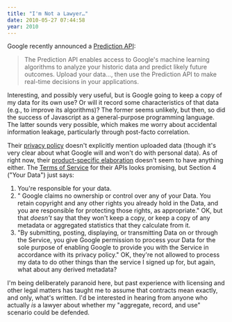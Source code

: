 ```yaml
---
title: "I'm Not a Lawyer…"
date: 2010-05-27 07:44:58
year: 2010
---
```

Google recently announced a <a href="http://code.google.com/apis/predict/">Prediction API</a>:
<blockquote>The Prediction API enables access to Google's machine learning algorithms  to analyze your historic data and predict likely future outcomes.  Upload your data…, then use the Prediction API to make  real-time decisions in your applications.</blockquote>
Interesting, and possibly very useful, but is Google going to keep a copy of my data for its own use? Or will it record some characteristics of that data (e.g., to improve its algorithms)?  The former seems unlikely, but then, so did the success of Javascript as a general-purpose programming language. The latter sounds very possible, which makes me worry about accidental information leakage, particularly through post-facto correlation.

Their <a href="http://www.google.com/privacypolicy.html">privacy policy</a> doesn't explicitly mention uploaded data (though it's very clear about what Google will and won't do with personal data). As of right now, their <a href="http://www.google.com/intl/en/privacy.html">product-specific elaboration</a> doesn't seem to have anything either. The <a href="http://code.google.com/apis/predict/docs/terms.html">Terms of Service</a> for their APIs looks promising, but Section 4 ("Your Data") just says:
<ol>
  <li>You're responsible for your data.</li>
  <li>" Google claims no ownership or control over any of your Data.  You  retain copyright and any other rights you already hold in the Data, and  you are responsible for protecting those rights, as appropriate." OK, but that <em>doesn't</em> say that they won't keep a copy, or keep a copy of any metadata or aggregated statistics that they calculate from it.</li>
  <li>"By submitting, posting, displaying, or transmitting Data on or  through the Service, you give Google permission to process your Data for  the sole purpose of enabling Google to provide you with the Service in  accordance with its privacy policy." OK, they're not allowed to process my data to do other things than the service I signed up for, but again, what about any derived metadata?</li>
</ol>
I'm being deliberately paranoid here, but past experience with licensing and other legal matters has taught me to assume that contracts mean exactly, and only, what's written. I'd be interested in hearing from anyone who actually <em>is</em> a lawyer about whether my "aggregate, record, and use" scenario could be defended.

